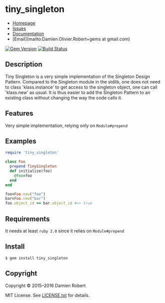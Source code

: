 # tiny_singleton

* [Homepage](https://github.com/DamienRobert/tiny_singleton#readme)
* [Issues](https://github.com/DamienRobert/tiny_singleton/issues)
* [Documentation](http://rubydoc.info/gems/tiny_singleto)
* [Email](mailto:Damien.Olivier.Robert+gems at gmail.com)

[![Gem Version](https://img.shields.io/gem/v/tiny_singleton.svg)](https://rubygems.org/gems/tiny_singleton)
[![Build Status](https://travis-ci.org/DamienRobert/tiny_singleton.svg?branch=master)](https://travis-ci.org/DamienRobert/tiny_singleton)

## Description

  Tiny Singleton is a very simple implementation of the Singleton Design
  Pattern. Compared to the Singleton module in the stdlib, one does not
  need to class 'klass.instance' to get access to the singleton object, one
  can call 'klass.new' as usual. It is thus easier to add the Singleton
  Pattern to an existing class without changing the way the code calls it.

## Features

Very simple implementation, relying only on `Module#prepend`

## Examples

``` ruby
require 'tiny_singleton'

class Foo
  prepend TinySingleton
  def initialize(foo)
    @foo=foo
  end
end

foo=Foo.new("foo")
bar=Foo.new("bar")
foo.object_id == bar.object_id #=> true
```

## Requirements

It needs at least `ruby 2.0` since it relies on `Module#prepend`

## Install

    $ gem install tiny_singleton

## Copyright

Copyright © 2015–2016 Damien Robert

MIT License. See [LICENSE.txt](./LICENSE.txt) for details.
